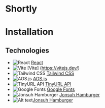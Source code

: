 # <b>Shortly</b>

# Installation

## Technologies

- ![React](https://cdn.simpleicons.org/react/61DAFB?size=20 "react") [React](https://react.dev/)
- ![Vite](https://cdn.simpleicons.org/vite/646CFF?size=20) [Vite] (https://vitejs.dev/)
- ![Tailwind CSS](https://cdn.simpleicons.org/tailwindcss/06B6D4?size=20) [Tailwind CSS](https://tailwindcss.com/)
- ![AOS.js](https://cdn.simpleicons.org/javascript/FFD700?size=20) [AOS.js](https://michalsnik.github.io/aos/)
- ![TinyURL API](https://cdn.simpleicons.org/imgur/0077B5?size=20) [TinyURL API](https://tinyurl.com/)
- ![Google Fonts](https://cdn.simpleicons.org/google/4285F4?size=20) [Google Fonts](https://fonts.google.com/)
- ![Jonsuh Hamburger](https://jonsuh.com/hamburgers/favicon.ico) [Jonsuh Hamburger](https://jonsuh.com/hamburgers/)
- <img src="https://jonsuh.com/hamburgers/favicon.ico" alt="Alt text" title="Optional title">[Jonsuh Hamburger](https://jonsuh.com/hamburgers/)
